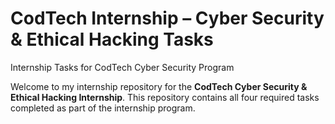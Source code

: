 # CodTech Internship – Cyber Security & Ethical Hacking Tasks

Internship Tasks for CodTech Cyber Security Program

Welcome to my internship repository for the **CodTech Cyber Security & Ethical Hacking Internship**. 
This repository contains all four required tasks completed as part of the internship program.
